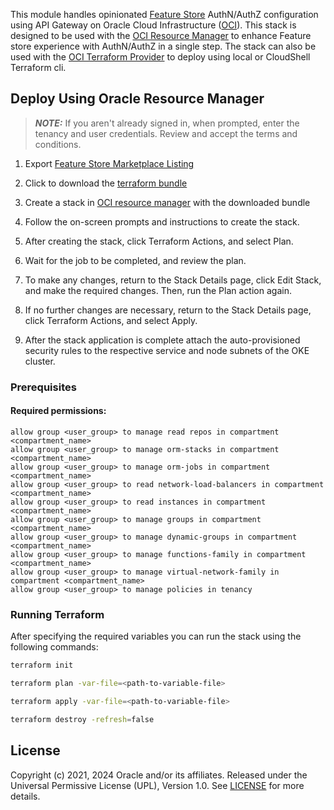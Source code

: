 This module handles opinionated [Feature Store][feature_store_docs] AuthN/AuthZ configuration using API Gateway on Oracle Cloud Infrastructure ([OCI][oci]). This stack is designed to be used with the [OCI Resource Manager][oci_rm] to enhance Feature store experience with AuthN/AuthZ in a single step. The stack can also be used with the [OCI Terraform Provider][oci_tf_provider] to deploy using local or CloudShell Terraform cli.

## Deploy Using Oracle Resource Manager

> ___NOTE:___ If you aren't already signed in, when prompted, enter the tenancy and user credentials. Review and accept the terms and conditions.

1. Export [Feature Store Marketplace Listing][listing]
1. Click to download the [terraform bundle][stack]

1. Create a stack in [OCI resource manager][oci_rm] with the downloaded bundle

1. Follow the on-screen prompts and instructions to create the stack.

1. After creating the stack, click Terraform Actions, and select Plan.

1. Wait for the job to be completed, and review the plan.

1. To make any changes, return to the Stack Details page, click Edit Stack, and make the required changes. Then, run the Plan action again.

1. If no further changes are necessary, return to the Stack Details page, click Terraform Actions, and select Apply.

1. After the stack application is complete attach the auto-provisioned security rules to the respective service and node subnets of the OKE cluster. 


### Prerequisites
#### Required permissions:
```
allow group <user_group> to manage read repos in compartment <compartment_name>
allow group <user_group> to manage orm-stacks in compartment <compartment_name>
allow group <user_group> to manage orm-jobs in compartment <compartment_name>
allow group <user_group> to read network-load-balancers in compartment <compartment_name>
allow group <user_group> to read instances in compartment <compartment_name>
allow group <user_group> to manage groups in compartment <compartment_name>
allow group <user_group> to manage dynamic-groups in compartment <compartment_name>
allow group <user_group> to manage functions-family in compartment <compartment_name>
allow group <user_group> to manage virtual-network-family in compartment <compartment_name>
allow group <user_group> to manage policies in tenancy
```


### Running Terraform

After specifying the required variables you can run the stack using the following commands:

```bash
terraform init
```

```bash
terraform plan -var-file=<path-to-variable-file>
```

```bash
terraform apply -var-file=<path-to-variable-file>
```

```bash
terraform destroy -refresh=false
```


## License

Copyright (c) 2021, 2024 Oracle and/or its affiliates.
Released under the Universal Permissive License (UPL), Version 1.0.
See [LICENSE](./LICENSE) for more details.

[oci]: https://cloud.oracle.com/en_US/cloud-infrastructure
[oci_rm]: https://docs.cloud.oracle.com/iaas/Content/ResourceManager/Concepts/resourcemanager.htm
[stack]: https://raw.githubusercontent.com/oracle-samples/oci-data-science-ai-samples/main/feature_store/apigw_terraform/releases/fs-apigw-terraform-1.1.0.zip
[feature_store_docs]: https://feature-store-accelerated-data-science.readthedocs.io
[oci_tf_provider]: https://www.terraform.io/docs/providers/oci/index.html
[listing]: https://cloud.oracle.com/marketplace/application/ocid1.mktpublisting.oc1.iad.amaaaaaabiudgxya26lzh2dsyvg7cfzgllvdl6xo5phz4mnsoktxeutecrvq
